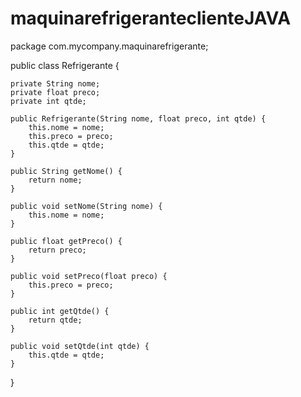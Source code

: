 # maquinarefrigeranteclienteJAVA

package com.mycompany.maquinarefrigerante;


public class Refrigerante {
    
    private String nome;
    private float preco;
    private int qtde;

    public Refrigerante(String nome, float preco, int qtde) {
        this.nome = nome;
        this.preco = preco;
        this.qtde = qtde;
    }

    public String getNome() {
        return nome;
    }

    public void setNome(String nome) {
        this.nome = nome;
    }

    public float getPreco() {
        return preco;
    }

    public void setPreco(float preco) {
        this.preco = preco;
    }

    public int getQtde() {
        return qtde;
    }

    public void setQtde(int qtde) {
        this.qtde = qtde;
    }
    
    
    
    
    
}
